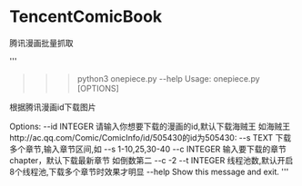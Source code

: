 # TencentComicBook
腾讯漫画批量抓取

'''
>>>python3 onepiece.py --help
Usage: onepiece.py [OPTIONS]

  根据腾讯漫画id下载图片

Options:
  --id INTEGER  请输入你想要下载的漫画的id,默认下载海贼王
                如海贼王http://ac.qq.com/Comic/ComicInfo/id/505430的id为505430:
  --s TEXT      下载多个章节,输入章节区间,如 --s 1-10,25,30-40
  --c INTEGER   输入要下载的章节chapter，默认下载最新章节
                如倒数第二 --c -2
  --t INTEGER   线程池数,默认开启8个线程池,下载多个章节时效果才明显
  --help        Show this message and exit.
'''

